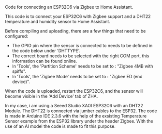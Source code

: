 Code for connecting an ESP32C6 via Zigbee to Home Assistant.


This code is to connect your ESP32C6 with Zigbee support and a DHT22 temperature and humidity sensor
to Home Assistant. 

Before compiling and uploading, there are a few things that need to be configured:
- The GPIO pin where the sensor is connected to needs to be defined in the code below under 'DHTTYPE'.
- The correct board needs to be selected with the right COM port, this information can be found online.
- In 'Tools', the 'Partition Scheme' needs to be set to : "Zigbee 4MB with spiffs".
- In 'Tools', the 'Zigbee Mode' needs to be set to : "Zigbee ED (end device)".

When the code is uploaded, restart the ESP32C6, and the sensor will become visible in the 'Add Device' tab of ZHA.

In my case, i am using a Seeed Studio XAOI ESP32C6 with an DHT22 Module. The DHT22 is connected via jumber cables to the ESP32. 
The code is made in Arduino IDE 2.3.6 with the help of the exsisting Temperature Sensor example from the ESP32 library under the header Zigbee. With the use of an AI model the code is made to fit this purpose.
